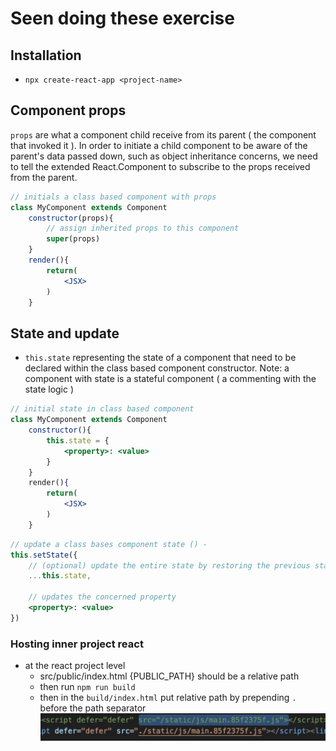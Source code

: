 # Seen doing these exercise

## Installation
- `npx create-react-app <project-name>`

## Component props
`props` are what a component child receive from its parent ( the component
that invoked it ).
In order to initiate a child component to be aware of the parent's data passed down,
such as object inheritance concerns, we need to tell the extended React.Component to subscribe to the props received from the parent.

```jsx
// initials a class based component with props
class MyComponent extends Component
	constructor(props){
		// assign inherited props to this component
		super(props)
	}
	render(){
		return(
			<JSX>
		)
	}
```


## State and update
- `this.state` representing the state of a component that 
need to be declared within the class based component constructor.
Note: a component with state is a stateful component ( a commenting with the state logic )

```jsx
// initial state in class based component
class MyComponent extends Component
	constructor(){
		this.state = {
			<property>: <value>
		}
	}
	render(){
		return(
			<JSX>
		)
	}
```

```jsx
// update a class bases component state () - 
this.setState({
	// (optional) update the entire state by restoring the previous state
	...this.state, 

	// updates the concerned property
	<property>: <value>
})
```

### Hosting inner project react
- at the react project level
	- src/public/index.html {PUBLIC_PATH} should be a relative path
	- then run `npm run build`
	- then in the `build/index.html` put relative path by
	 prepending `.` before the path separator
	 ![Alt text](image.png)